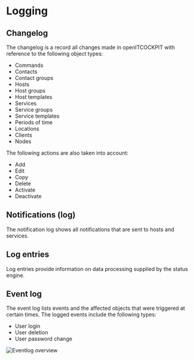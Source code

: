 # Logging

## Changelog

The changelog is a record all changes made in openITCOCKPIT with reference to the following object types:

-  	Commands
-  	Contacts
-  	Contact groups
-  	Hosts
-  	Host groups
-  	Host templates
-  	Services
-  	Service groups
-  	Service templates
-  	Periods of time
-  	Locations
-  	Clients
-  	Nodes

The following actions are also taken into account:

-  	Add
-  	Edit
-  	Copy
-  	Delete
-  	Activate
-  	Deactivate




## Notifications (log)

The notification log shows all notifications that are sent to hosts and services.


## Log entries

Log entries provide information on data processing supplied by the status engine.

## Event log

The event log lists events and the affected objects that were triggered at certain times. The logged events include the following types:

- User login
- User deletion
- User password change

![Eventlog overview](/images/eventlogs_overview.png)